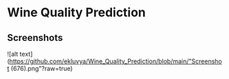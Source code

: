 # Wine Quality Prediction
## Screenshots
![alt text](https://github.com/ekluvya/Wine_Quality_Prediction/blob/main/"Screenshot (676).png"?raw=true)
